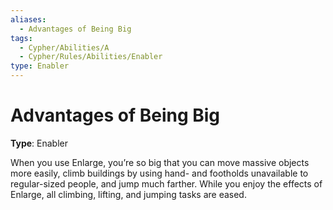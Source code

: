 ```yaml
---
aliases:
  - Advantages of Being Big
tags:
  - Cypher/Abilities/A
  - Cypher/Rules/Abilities/Enabler
type: Enabler
---
```


# Advantages of Being Big

**Type**: Enabler

When you use Enlarge, you’re so big that you can move massive objects more easily, climb buildings by using hand- and footholds unavailable to regular-sized people, and jump much farther. While you enjoy the effects of Enlarge, all climbing, lifting, and jumping tasks are eased.
